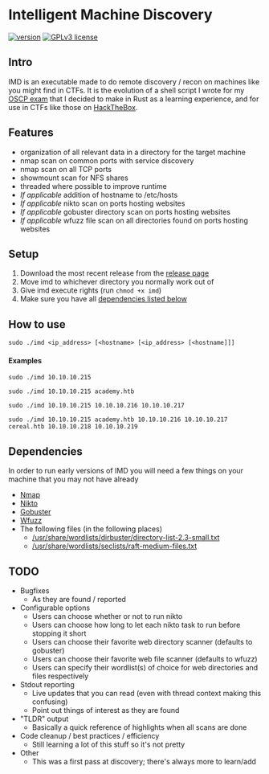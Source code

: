 # Intelligent Machine Discovery
[![version](https://img.shields.io/badge/version-1.0.1-blue.svg)](https://github.com/kmanc/intelligent_machine_discovery/releases/tag/1.0.1)
[![GPLv3 license](https://img.shields.io/badge/License-GPLv3-blue.svg)](https://www.gnu.org/licenses/gpl-3.0.txt)


## Intro
IMD is an executable made to do remote discovery / recon on machines like you might find in CTFs.
It is the evolution of a shell script I wrote for my [OSCP exam](https://www.offensive-security.com/pwk-oscp/) that I decided to make in Rust as a learning experience, and for use in CTFs like those on [HackTheBox](https://www.hackthebox.eu/).


## Features
- organization of all relevant data in a directory for the target machine
- nmap scan on common ports with service discovery
- nmap scan on all TCP ports
- showmount scan for NFS shares
- threaded where possible to improve runtime
- _If applicable_ addition of hostname to /etc/hosts
- _If applicable_ nikto scan on ports hosting websites
- _If applicable_ gobuster directory scan on ports hosting websites
- _If applicable_ wfuzz file scan on all directories found on ports hosting websites


## Setup
1. Download the most recent release from the [release page](https://github.com/kmanc/intelligent_machine_discovery/releases/)
2. Move imd to whichever directory you normally work out of
3. Give imd execute rights (run `chmod +x imd`)
4. Make sure you have all [dependencies listed below](#-dependencies)

## How to use

```
sudo ./imd <ip_address> [<hostname> [<ip_address> [<hostname]]]
```

#### Examples

```
sudo ./imd 10.10.10.215

sudo ./imd 10.10.10.215 academy.htb

sudo ./imd 10.10.10.215 10.10.10.216 10.10.10.217

sudo ./imd 10.10.10.215 academy.htb 10.10.10.216 10.10.10.217 cereal.htb 10.10.10.218 10.10.10.219
```


## <a name="dependencies"></a> Dependencies
In order to run early versions of IMD you will need a few things on your machine that you may not have already
- [Nmap](https://nmap.org/)
- [Nikto](https://cirt.net/Nikto2)
- [Gobuster](https://github.com/OJ/gobuster)
- [Wfuzz](https://github.com/xmendez/wfuzz)
- The following files (in the following places)
    - [/usr/share/wordlists/dirbuster/directory-list-2.3-small.txt](https://github.com/daviddias/node-dirbuster/blob/master/lists/directory-list-2.3-small.txt)
    - [/usr/share/wordlists/seclists/raft-medium-files.txt](https://github.com/danielmiessler/SecLists/blob/master/Discovery/Web-Content/raft-medium-files.txt)


## TODO
- Bugfixes
    - As they are found / reported
- Configurable options
    - Users can choose whether or not to run nikto
    - Users can choose how long to let each nikto task to run before stopping it short
    - Users can choose their favorite web directory scanner (defaults to gobuster)
    - Users can choose their favorite web file scanner (defaults to wfuzz)
    - Users can specify their wordlist(s) of choice for web directories and files respectively
- Stdout reporting
    - Live updates that you can read (even with thread context making this confusing)
    - Point out things of interest as they are found
- "TLDR" output
    - Basically a quick reference of highlights when all scans are done
- Code cleanup / best practices / efficiency
    - Still learning a lot of this stuff so it's not pretty
- Other
    - This was a first pass at discovery; there's always more to learn/add
